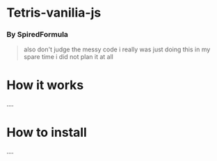 # Tetris-vanilia-js

### By SpiredFormula

> also don't judge the messy code i really was just doing this in my spare time i did not plan it at all

# How it works

....

# How to install

....
